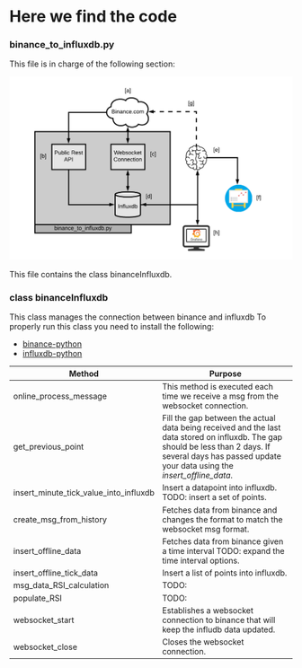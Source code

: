 # Here we find the code

### binance_to_influxdb.py

This file is in charge of the following section:

![title](../data/images/binance_to_influxdb_diagram.png)

This file contains the class binanceInfluxdb.

### class binanceInfluxdb

This class manages the connection between binance and influxdb
To properly run this class you need to install the following:

 - [binance-python](https://github.com/sammchardy/python-binance)
 - [influxdb-python](https://github.com/influxdata/influxdb-python)


  Method                                  | Purpose                      
  ----------------------------------------| --------------------------  
  online_process_message                  | This method is executed each time we receive a msg from the websocket connection.        
  get_previous_point                      | Fill the gap between the actual data being received and the last data stored on influxdb. The gap should be less than 2 days. If several days has passed update your data using the *insert_offline_data*.     
  insert_minute_tick_value_into_influxdb  | Insert a datapoint into influxdb.  TODO: insert a set of points.                          
  create_msg_from_history                 | Fetches data from binance and changes the format to match the websocket msg format.                          
  insert_offline_data                     | Fetches data from binance given a time interval TODO: expand the time interval options.                             
  insert_offline_tick_data                | Insert a list of points into influxdb.                            
  msg_data_RSI_calculation                | TODO:                            
  populate_RSI                            | TODO:                            
  websocket_start                         | Establishes a websocket connection to binance that will keep the infludb data updated.                            
  websocket_close                         | Closes the websocket connection.   


